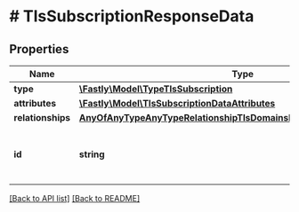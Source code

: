 # # TlsSubscriptionResponseData

## Properties

Name | Type | Description | Notes
------------ | ------------- | ------------- | -------------
**type** | [**\Fastly\Model\TypeTlsSubscription**](TypeTlsSubscription.md) |  | [optional] 
**attributes** | [**\Fastly\Model\TlsSubscriptionDataAttributes**](TlsSubscriptionDataAttributes.md) |  | [optional] 
**relationships** | [**AnyOfAnyTypeAnyTypeRelationshipTlsDomainsRelationshipTlsCertificates**](AnyOfAnyTypeAnyTypeRelationshipTlsDomainsRelationshipTlsCertificates.md) |  | [optional] 
**id** | **string** | Alphanumeric string identifying a TLS subscription. | [optional] [readonly] 


[[Back to API list]](../../README.md#endpoints) [[Back to README]](../../README.md)
